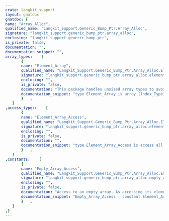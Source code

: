 ```yaml
---
crate: langkit_support
layout: gnatdoc
gnatdoc: {
name: "Array_Alloc",
qualified_name: "Langkit_Support.Generic_Bump_Ptr.Array_Alloc",
signature: "langkit_support.generic_bump_ptr.array_alloc",
enclosing: "langkit_support.generic_bump_ptr",
is_private: false,
documentation: "",
documentation_snippet: "",
array_types:    [
       {
       name: "Element_Array",
       qualified_name: "Langkit_Support.Generic_Bump_Ptr.Array_Alloc.Element_Array",
       signature: "langkit_support.generic_bump_ptr.array_alloc.element_array",
       enclosing: "",
       is_private: false,
       documentation: "This package handles unsized array types to avoid having to deal with\nfat pointers.",
       documentation_snippet: "type Element_Array is array (Index_Type) of Element_T;",
       }   ,
   ]
,access_types:    [
       {
       name: "Element_Array_Access",
       qualified_name: "Langkit_Support.Generic_Bump_Ptr.Array_Alloc.Element_Array_Access",
       signature: "langkit_support.generic_bump_ptr.array_alloc.element_array_access",
       enclosing: "",
       is_private: false,
       documentation: "",
       documentation_snippet: "type Element_Array_Access is access all Element_Array;",
       }   ,
   ]
,constants:    [
       {
       name: "Empty_Array_Access",
       qualified_name: "Langkit_Support.Generic_Bump_Ptr.Array_Alloc.Empty_Array_Access",
       signature: "langkit_support.generic_bump_ptr.array_alloc.empty_array_access",
       enclosing: "",
       is_private: false,
       documentation: "Access to an empty array. As accessing its elements is forbidden, but\ndereferencing it to take an empty slice is allowed, it is designed to\npoint to a non-null junk address.",
       documentation_snippet: "Empty_Array_Access : constant Element_Array_Access := To_Pointer\n  (System.Null_Address + 1);",
       }   ,
   ]
,}
---
```

